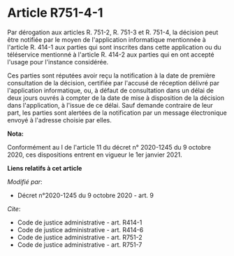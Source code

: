 # Article R751-4-1

Par dérogation aux articles R. 751-2, R. 751-3 et R. 751-4, la décision peut être notifiée par le moyen de l'application
informatique mentionnée à l'article R. 414-1 aux parties qui sont inscrites dans cette application ou du téléservice
mentionné à l'article R. 414-2 aux parties qui en ont accepté l'usage pour l'instance considérée.

Ces parties sont réputées avoir reçu la notification à la date de première consultation de la décision, certifiée par
l'accusé de réception délivré par l'application informatique, ou, à défaut de consultation dans un délai de deux jours ouvrés
à compter de la date de mise à disposition de la décision dans l'application, à l'issue de ce délai. Sauf demande contraire
de leur part, les parties sont alertées de la notification par un message électronique envoyé à l'adresse choisie par elles.

**Nota:**

Conformément au I de l'article 11 du décret n° 2020-1245 du 9 octobre 2020, ces dispositions entrent en vigueur le 1er
janvier 2021.

**Liens relatifs à cet article**

_Modifié par_:

  - Décret n°2020-1245 du 9 octobre 2020 - art. 9

_Cite_:

  - Code de justice administrative - art. R414-1
  - Code de justice administrative - art. R414-6
  - Code de justice administrative - art. R751-2
  - Code de justice administrative - art. R751-7
